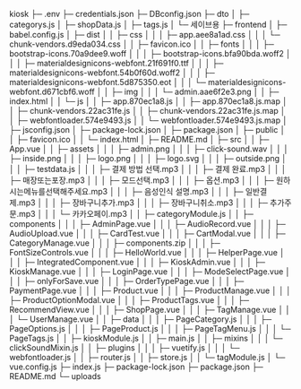 kiosk
├─ .env
├─ credentials.json
├─ DBconfig.json
├─ dto
│ ├─ categorys.js
│ ├─ shopData.js
│ ├─ tags.js
│ └─ 세이브용
├─ frontend
│ ├─ babel.config.js
│ ├─ dist
│ │ ├─ css
│ │ │ ├─ app.aee8a1ad.css
│ │ │ └─ chunk-vendors.d9eda034.css
│ │ ├─ favicon.ico
│ │ ├─ fonts
│ │ │ ├─ bootstrap-icons.70a9dee9.woff
│ │ │ ├─ bootstrap-icons.bfa90bda.woff2
│ │ │ ├─ materialdesignicons-webfont.21f691f0.ttf
│ │ │ ├─ materialdesignicons-webfont.54b0f60d.woff2
│ │ │ ├─ materialdesignicons-webfont.5d875350.eot
│ │ │ └─ materialdesignicons-webfont.d671cbf6.woff
│ │ ├─ img
│ │ │ └─ admin.aae6f2e3.png
│ │ ├─ index.html
│ │ └─ js
│ │ ├─ app.870ec1a8.js
│ │ ├─ app.870ec1a8.js.map
│ │ ├─ chunk-vendors.22ac31fe.js
│ │ ├─ chunk-vendors.22ac31fe.js.map
│ │ ├─ webfontloader.574e9493.js
│ │ └─ webfontloader.574e9493.js.map
│ ├─ jsconfig.json
│ ├─ package-lock.json
│ ├─ package.json
│ ├─ public
│ │ ├─ favicon.ico
│ │ └─ index.html
│ ├─ README.md
│ ├─ src
│ │ ├─ App.vue
│ │ ├─ assets
│ │ │ ├─ admin.png
│ │ │ ├─ click-sound.wav
│ │ │ ├─ inside.png
│ │ │ ├─ logo.png
│ │ │ ├─ logo.svg
│ │ │ ├─ outside.png
│ │ │ ├─ testdata.js
│ │ │ ├─ 결제 방법 선택.mp3
│ │ │ ├─ 결제 완료.mp3
│ │ │ ├─ 매장또는포장.mp3
│ │ │ ├─ 모드선택.mp3
│ │ │ ├─ 옵션.mp3
│ │ │ ├─ 원하시는메뉴를선택해주세요.mp3
│ │ │ ├─ 음성인식 설명.mp3
│ │ │ ├─ 일반결제.mp3
│ │ │ ├─ 장바구니추가.mp3
│ │ │ ├─ 장바구니취소.mp3
│ │ │ ├─ 추가주문.mp3
│ │ │ └─ 카카오페이.mp3
│ │ ├─ categoryModule.js
│ │ ├─ components
│ │ │ ├─ AdminPage.vue
│ │ │ ├─ AudioRecord.vue
│ │ │ ├─ AudioUpload.vue
│ │ │ ├─ CardTest.vue
│ │ │ ├─ CartModal.vue
│ │ │ ├─ CategoryManage.vue
│ │ │ ├─ components.zip
│ │ │ ├─ FontSizeControls.vue
│ │ │ ├─ HelloWorld.vue
│ │ │ ├─ HelperPage.vue
│ │ │ ├─ IntegratedComponent.vue
│ │ │ ├─ KioskAdmin.vue
│ │ │ ├─ KioskManage.vue
│ │ │ ├─ LoginPage.vue
│ │ │ ├─ ModeSelectPage.vue
│ │ │ ├─ onlyForSave.vue
│ │ │ ├─ OrderTypePage.vue
│ │ │ ├─ PaymentPage.vue
│ │ │ ├─ Product.vue
│ │ │ ├─ ProductManage.vue
│ │ │ ├─ ProductOptionModal.vue
│ │ │ ├─ ProductTags.vue
│ │ │ ├─ RecommendView.vue
│ │ │ ├─ ShopPage.vue
│ │ │ ├─ TagManage.vue
│ │ │ └─ UserManage.vue
│ │ ├─ data
│ │ │ ├─ PageCategory.js
│ │ │ ├─ PageOptions.js
│ │ │ ├─ PageProduct.js
│ │ │ ├─ PageTagMenu.js
│ │ │ └─ PageTags.js
│ │ ├─ kioskModule.js
│ │ ├─ main.js
│ │ ├─ mixins
│ │ │ └─ clickSoundMixin.js
│ │ ├─ plugins
│ │ │ ├─ vuetify.js
│ │ │ └─ webfontloader.js
│ │ ├─ router.js
│ │ ├─ store.js
│ │ └─ tagModule.js
│ └─ vue.config.js
├─ index.js
├─ package-lock.json
├─ package.json
├─ README.md
└─ uploads
